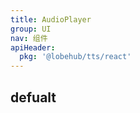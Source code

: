```yaml
---
title: AudioPlayer
group: UI
nav: 组件
apiHeader:
  pkg: '@lobehub/tts/react'
---
```


## defualt

<code src="./demos/index.tsx" nopadding></code>
